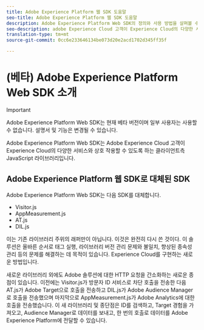 ```yaml
---
title: Adobe Experience Platform 웹 SDK 도움말
seo-title: Adobe Experience Platform 웹 SDK 도움말
description: Adobe Experience Platform Web SDK의 정의와 사용 방법을 살펴볼 수 있습니다.
seo-description: adobe Experience Cloud 고객이 Experience Cloud의 다양한 서비스와 상호 작용할 수 있도록 허용
translation-type: tm+mt
source-git-commit: 0cc6e233646134be073d20e2acd1702d345ff35f

---
```



# (베타) Adobe Experience Platform Web SDK 소개

>[!IMPORTANT]
>
>Adobe Experience Platform Web SDK는 현재 베타 버전이며 일부 사용자는 사용할 수 없습니다. 설명서 및 기능은 변경될 수 있습니다.

Adobe Experience Platform Web SDK는 Adobe Experience Cloud 고객이 Experience Cloud의 다양한 서비스와 상호 작용할 수 있도록 하는 클라이언트측 JavaScript 라이브러리입니다.

## Adobe Experience Platform 웹 SDK로 대체된 SDK

Adobe Experience Platform Web SDK는 다음 SDK를 대체합니다.

* Visitor.js
* AppMeasurement.js
* AT.js
* DIL.js

이는 기존 라이브러리 주위의 래퍼만이 아닙니다. 이것은 완전히 다시 쓴 것이다. 이 솔루션은 올바른 순서로 태그 실행, 라이브러리 버전 관리 문제와 불일치, 향상된 종속성 관리 등의 문제를 해결하는 데 목적이 있습니다. Experience Cloud를 구현하는 새로운 방법입니다.

새로운 라이브러리 외에도 Adobe 솔루션에 대한 HTTP 요청을 간소화하는 새로운 종점이 있습니다. 이전에는 Visitor.js가 방문자 ID 서비스로 차단 호출을 전송한 다음 AT.js가 Adobe Target으로 호출을 전송하고 DIL.js가 Adobe Audience Manager로 호출을 전송했으며 마지막으로 AppMeasurement.js가 Adobe Analytics에 대한 호출을 전송했습니다. 이 새 라이브러리 및 종단점은 ID를 검색하고, Target 경험을 가져오고, Audience Manager로 데이터를 보내고, 한 번의 호출로 데이터를 Adobe Experience Platform에 전달할 수 있습니다.